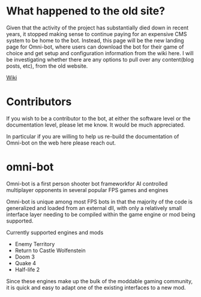 # What happened to the old site?

Given that the activity of the project has substantially died down in recent years, it stopped making sense to continue paying for an expensive CMS system to be home to the bot. Instead, this page will be the new landing page for Omni-bot, where users can download the bot for their game of choice and get setup and configuration information from the wiki here. I will be investigating whether there are any options to pull over any content(blog posts, etc), from the old website.

<a href="https://github.com/jswigart/omni-bot/wiki" title="Wiki">Wiki</a>

# Contributors

If you wish to be a contributor to the bot, at either the software level or the documentation level, please let me know. It would be much appreciated.

In particular if you are willing to help us re-build the documentation of Omni-bot on the web here please reach out.

# omni-bot
Omni-bot is a first person shooter bot frameworkfor AI controlled multiplayer opponents in several popular FPS games and engines

Omni-bot is unique among most FPS bots in that the majority of the code is generalized and loaded from an external dll, with only a relatively small interface layer needing to be compiled within the game engine or mod being supported.

Currently supported engines and mods
- Enemy Territory
- Return to Castle Wolfenstein
- Doom 3
- Quake 4
- Half-life 2

Since these engines make up the bulk of the moddable gaming community, it is quick and easy to adapt one of the existing interfaces to a new mod.
